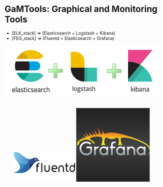 
# GaMTools: Graphical and Monitoring Tools


- [ELK_stack] => (Elasticsearch + Logstash + Kibana)
- [FEG_stack] => (Fluentd + Elasticsearch + Grafana)


<p align="center">
  <img src="elk.png"/><br><br><br>
  <img src="fluentd-logo.png"/>
  <img src="grafana.png"/>
</p>

